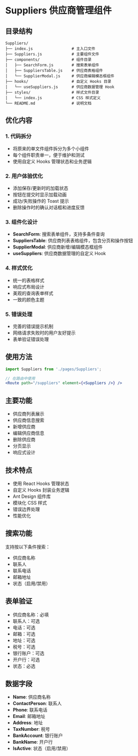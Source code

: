 # Suppliers 供应商管理组件

## 目录结构

```
Suppliers/
├── index.js                 # 主入口文件
├── Suppliers.js             # 主要组件文件
├── components/              # 组件目录
│   ├── SearchForm.js        # 搜索表单组件
│   ├── SuppliersTable.js    # 供应商表格组件
│   └── SupplierModal.js     # 供应商编辑模态框组件
├── hooks/                   # 自定义 Hooks 目录
│   └── useSuppliers.js      # 供应商数据管理 Hook
├── styles/                  # 样式文件目录
│   └── index.js             # CSS 样式定义
└── README.md                # 说明文档
```

## 优化内容

### 1. 代码拆分
- 将原来的单文件组件拆分为多个小组件
- 每个组件职责单一，便于维护和测试
- 使用自定义 Hooks 管理状态和业务逻辑

### 2. 用户体验优化
- 添加保存/更新时的加载状态
- 按钮在提交时显示加载动画
- 成功/失败操作的 Toast 提示
- 删除操作时的确认对话框和进度反馈

### 3. 组件化设计
- **SearchForm**: 搜索表单组件，支持多条件查询
- **SuppliersTable**: 供应商列表表格组件，包含分页和操作按钮
- **SupplierModal**: 供应商新增/编辑模态框组件
- **useSuppliers**: 供应商数据管理的自定义 Hook

### 4. 样式优化
- 统一的表格样式
- 响应式布局设计
- 美观的查询表单样式
- 一致的颜色主题

### 5. 错误处理
- 完善的错误提示机制
- 网络请求失败时的用户友好提示
- 表单验证错误处理

## 使用方法

```jsx
import Suppliers from './pages/Suppliers';

// 在路由中使用
<Route path="/suppliers" element={<Suppliers />} />
```

## 主要功能

- 供应商列表展示
- 供应商信息搜索
- 新增供应商
- 编辑供应商信息
- 删除供应商
- 分页显示
- 响应式设计

## 技术特点

- 使用 React Hooks 管理状态
- 自定义 Hooks 封装业务逻辑
- Ant Design 组件库
- 模块化 CSS 样式
- 错误边界处理
- 性能优化

## 搜索功能

支持按以下条件搜索：
- 供应商名称
- 联系人
- 联系电话
- 邮箱地址
- 状态（启用/禁用）

## 表单验证

- 供应商名称：必填
- 联系人：可选
- 电话：可选
- 邮箱：可选
- 地址：可选
- 税号：可选
- 银行账户：可选
- 开户行：可选
- 状态：必选

## 数据字段

- **Name**: 供应商名称
- **ContactPerson**: 联系人
- **Phone**: 联系电话
- **Email**: 邮箱地址
- **Address**: 地址
- **TaxNumber**: 税号
- **BankAccount**: 银行账户
- **BankName**: 开户行
- **IsActive**: 状态（启用/禁用）
